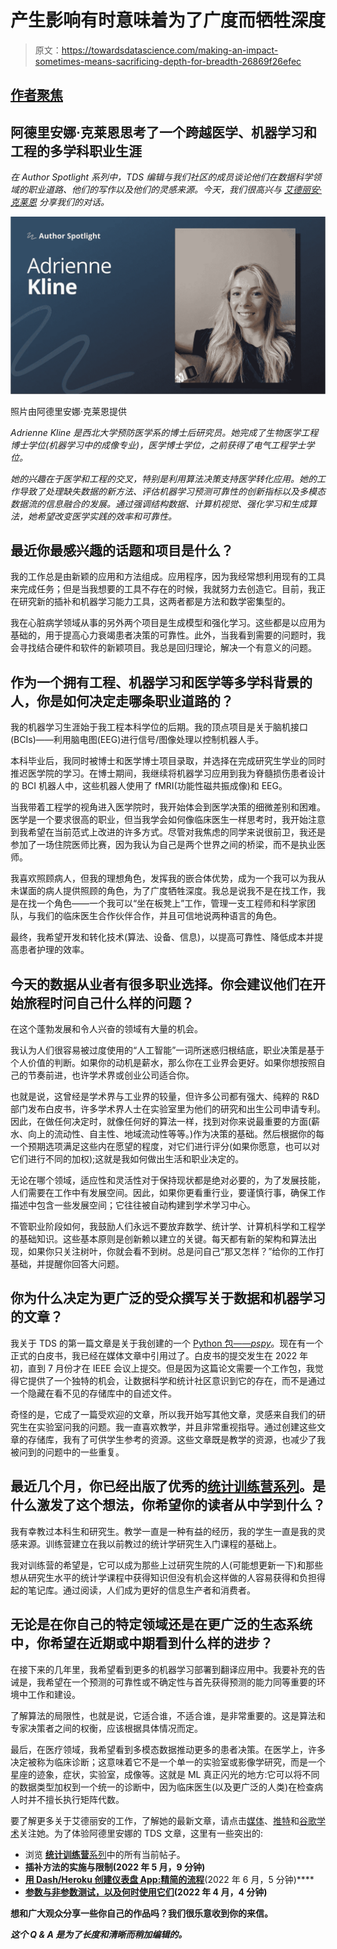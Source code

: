 # 产生影响有时意味着为了广度而牺牲深度

> 原文：<https://towardsdatascience.com/making-an-impact-sometimes-means-sacrificing-depth-for-breadth-26869f26efec>

## [作者聚焦](https://towardsdatascience.com/tagged/author-spotlights)

## 阿德里安娜·克莱恩思考了一个跨越医学、机器学习和工程的多学科职业生涯

*在 Author Spotlight 系列中，TDS 编辑与我们社区的成员谈论他们在数据科学领域的职业道路、他们的写作以及他们的灵感来源。今天，我们很高兴与* [*艾德丽安·克莱恩*](https://medium.com/u/7cd59d41e4d7?source=post_page-----26869f26efec--------------------------------) *分享我们的对话。*

![](img/318e0e8f8119ae6ffca674fd05adf8e0.png)

照片由阿德里安娜·克莱恩提供

*Adrienne Kline 是西北大学预防医学系的博士后研究员。她完成了生物医学工程博士学位(机器学习中的成像专业)，医学博士学位，之前获得了电气工程学士学位。*

*她的兴趣在于医学和工程的交叉，特别是利用算法决策支持医学转化应用。她的工作导致了处理缺失数据的新方法、评估机器学习预测可靠性的创新指标以及多模态数据流的信息融合的发展。通过强调结构数据、计算机视觉、强化学习和生成算法，她希望改变医学实践的效率和可靠性。*

## 最近你最感兴趣的话题和项目是什么？

我的工作总是由新颖的应用和方法组成。应用程序，因为我经常想利用现有的工具来完成任务；但是当我想要的工具不存在的时候，我就努力去创造它。目前，我正在研究新的插补和机器学习能力工具，这两者都是方法和数学密集型的。

我在心脏病学领域从事的另外两个项目是生成模型和强化学习。这些都是以应用为基础的，用于提高心力衰竭患者决策的可靠性。此外，当我看到需要的问题时，我会寻找结合硬件和软件的新颖项目。我总是回归理论，解决一个有意义的问题。

## 作为一个拥有工程、机器学习和医学等多学科背景的人，你是如何决定走哪条职业道路的？

我的机器学习生涯始于我工程本科学位的后期。我的顶点项目是关于脑机接口(BCIs)——利用脑电图(EEG)进行信号/图像处理以控制机器人手。

本科毕业后，我同时被博士和医学博士项目录取，并选择在完成研究生学业的同时推迟医学院的学习。在博士期间，我继续将机器学习应用到我为脊髓损伤患者设计的 BCI 机器人中，这些机器人使用了 fMRI(功能性磁共振成像)和 EEG。

当我带着工程学的视角进入医学院时，我开始体会到医学决策的细微差别和困难。医学是一个要求很高的职业，但当我学会如何像临床医生一样思考时，我开始注意到我希望在当前范式上改进的许多方式。尽管对我焦虑的同学来说很前卫，我还是参加了一场住院医师比赛，因为我认为自己是两个世界之间的桥梁，而不是执业医师。

我喜欢照顾病人，但我的理想角色，发挥我的嵌合体优势，成为一个我可以为我从未谋面的病人提供照顾的角色，为了广度牺牲深度。我总是说我不是在找工作，我是在找一个角色——一个我可以“坐在板凳上”工作，管理一支工程师和科学家团队，与我们的临床医生合作伙伴合作，并且可信地说两种语言的角色。

最终，我希望开发和转化技术(算法、设备、信息)，以提高可靠性、降低成本并提高患者护理的效率。

## 今天的数据从业者有很多职业选择。你会建议他们在开始旅程时问自己什么样的问题？

在这个蓬勃发展和令人兴奋的领域有大量的机会。

我认为人们很容易被过度使用的“人工智能”一词所迷惑归根结底，职业决策是基于个人价值的判断。如果你的动机是薪水，那么你在工业界会更好。如果你想按照自己的节奏前进，也许学术界或创业公司适合你。

也就是说，这曾经是学术界与工业界的较量，但许多公司都有强大、纯粹的 R&D 部门发布白皮书，许多学术界人士在实验室里为他们的研究和出生公司申请专利。因此，在做任何决定时，就像任何好的算法一样，找到对你来说最重要的方面(薪水、向上的流动性、自主性、地域流动性等等。)作为决策的基础。然后根据你的每一个预期选项满足这些内在愿望的程度，对它们进行评分(如果你愿意，也可以对它们进行不同的加权);这就是我如何做出生活和职业决定的。

无论在哪个领域，适应性和灵活性对于保持现状都是绝对必要的，为了发展技能，人们需要在工作中有发展空间。因此，如果你更看重行业，要谨慎行事，确保工作描述中包含一些发展空间；它往往被自动构建到学术学习中心。

不管职业阶段如何，我鼓励人们永远不要放弃数学、统计学、计算机科学和工程学的基础知识。这些基本原则是创新赖以建立的关键。每天都有新的架构和算法出现，如果你只关注树叶，你就会看不到树。总是问自己“那又怎样？”给你的工作打基础，并提醒你回答大问题。

## 你为什么决定为更广泛的受众撰写关于数据和机器学习的文章？

我关于 TDS 的第一篇文章是关于我创建的一个 [Python 包——*pspy*](/psmpy-propensity-score-matching-in-python-a3e0cd4d2631)。现在有一个正式的白皮书，我已经在媒体文章中引用过了。白皮书的提交发生在 2022 年初，直到 7 月份才在 IEEE 会议上提交。但是因为这篇论文需要一个工作包，我觉得它提供了一个独特的机会，让数据科学和统计社区意识到它的存在，而不是通过一个隐藏在看不见的存储库中的自述文件。

奇怪的是，它成了一篇受欢迎的文章，所以我开始写其他文章，灵感来自我们的研究生在实验室问我的问题。我一直喜欢教学，并且非常重视指导。通过创建这些文章的存储库，我有了可供学生参考的资源。这些文章既是教学的资源，也减少了我被问到的问题中的一些重复。

## 最近几个月，你已经出版了优秀的[统计训练营系列](https://towardsdatascience.com/tagged/statistics-bootcamp)。是什么激发了这个想法，你希望你的读者从中学到什么？

我有幸教过本科生和研究生。教学一直是一种有益的经历，我的学生一直是我的灵感来源。训练营建立在我以前教过的统计学研究生入门课程的基础上。

我对训练营的希望是，它可以成为那些上过研究生院的人(可能想更新一下)和那些想从研究生水平的统计学课程中获得知识但没有机会这样做的人容易获得和负担得起的笔记库。通过阅读，人们成为更好的信息生产者和消费者。

## 无论是在你自己的特定领域还是在更广泛的生态系统中，你希望在近期或中期看到什么样的进步？

在接下来的几年里，我希望看到更多的机器学习部署到翻译应用中。我要补充的告诫是，我希望在一个预测的可靠性或不确定性与首先获得预测的能力同等重要的环境中工作和建设。

了解算法的局限性，也就是说，它适合谁，不适合谁，是非常重要的。这是算法和专家决策者之间的权衡，应该根据具体情况而定。

最后，在医疗领域，我希望看到多模态数据推动更多的患者决策。在医学上，许多决定被称为临床诊断；这意味着它不是一个单一的实验室或影像学研究，而是一个星座的迹象，症状，实验室，成像等。这就是 ML 真正闪光的地方:它可以将不同的数据类型加权到一个统一的诊断中，因为临床医生(以及更广泛的人类)在检查病人时并不擅长执行矩阵代数。

要了解更多关于艾德丽安的工作，了解她的最新文章，请点击[媒体](https://medium.com/@askline1)、[推特](https://twitter.com/klineadrienne1)和[谷歌学术](https://scholar.google.ca/citations?user=-z88fzEAAAAJ&hl=en)关注她。为了体验阿德里安娜的 TDS 文章，这里有一些突出的:

*   浏览 [**统计训练营**系列](https://towardsdatascience.com/tagged/statistics-bootcamp)中的所有当前帖子。
*   </creating-a-dashboard-app-with-dash-heroku-a-streamlined-process-26bce4fbf2c8>**插补方法的实施与限制(2022 年 5 月，9 分钟)**
*   **[**用 Dash/Heroku 创建仪表盘 App:精简的流程**](/creating-a-dashboard-app-with-dash-heroku-a-streamlined-process-26bce4fbf2c8)**(2022 年 6 月，5 分钟)****
*   ****[**参数与非参数测试，以及何时使用它们**](/parametric-vs-non-parametric-tests-and-where-to-use-them-85130b3877dc)(2022 年 4 月，4 分钟)****

****想和广大观众分享一些你自己的作品吗？我们很乐意收到你的来信。****

*****这个 Q & A 是为了长度和清晰而稍加编辑的。*****
